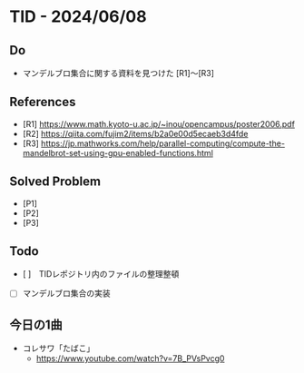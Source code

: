 # TID - 2024/06/08
<!--
## Learnings
- 
- 
-->


## Do
- マンデルブロ集合に関する資料を見つけた [R1]～[R3]


<!--
## Reflections & Insights
- 
- 
-->

<!--
## Plans for Tomorrow
- 
- 
-->

## References
- [R1] https://www.math.kyoto-u.ac.jp/~inou/opencampus/poster2006.pdf
- [R2] https://qiita.com/fujim2/items/b2a0e00d5ecaeb3d4fde
- [R3] https://jp.mathworks.com/help/parallel-computing/compute-the-mandelbrot-set-using-gpu-enabled-functions.html

## Solved Problem
- [P1] 
- [P2] 
- [P3] 


## Todo
- [ ]　TIDレポジトリ内のファイルの整理整頓
- [ ] マンデルブロ集合の実装

## 今日の1曲
- コレサワ「たばこ」
  - https://www.youtube.com/watch?v=7B_PVsPvcg0
